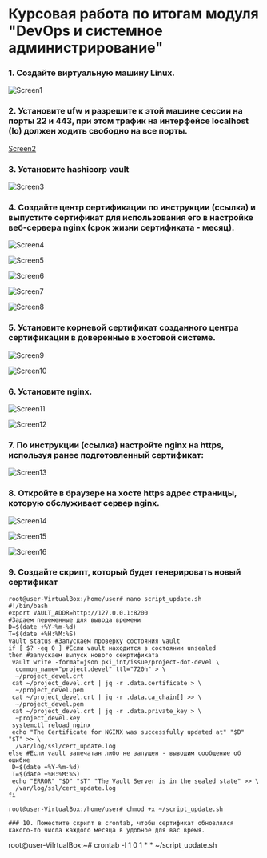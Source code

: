 #  Курсовая работа по итогам модуля "DevOps и системное администрирование"

### 1. Создайте виртуальную машину Linux.

![Screen1](https://github.com/emilsuleymanov/devops-netology/blob/main/pcs-devsys-diplom/screen1.png)

### 2. Установите ufw и разрешите к этой машине сессии на порты 22 и 443, при этом трафик на интерфейсе localhost (lo) должен ходить свободно на все порты.

[Screen2](https://github.com/emilsuleymanov/devops-netology/blob/main/pcs-devsys-diplom/screen2.png)

### 3. Установите hashicorp vault 

![Screen3](https://github.com/emilsuleymanov/devops-netology/blob/main/pcs-devsys-diplom/screen3.png)

### 4. Cоздайте центр сертификации по инструкции (ссылка) и выпустите сертификат для использования его в настройке веб-сервера nginx (срок жизни сертификата - месяц).

![Screen4](https://github.com/emilsuleymanov/devops-netology/blob/main/pcs-devsys-diplom/screen4.png)

![Screen5](https://github.com/emilsuleymanov/devops-netology/blob/main/pcs-devsys-diplom/screen5.png)

![Screen6](https://github.com/emilsuleymanov/devops-netology/blob/main/pcs-devsys-diplom/screen6.png)

![Screen7](https://github.com/emilsuleymanov/devops-netology/blob/main/pcs-devsys-diplom/screen7.png)

![Screen8](https://github.com/emilsuleymanov/devops-netology/blob/main/pcs-devsys-diplom/screen8.png)


### 5. Установите корневой сертификат созданного центра сертификации в доверенные в хостовой системе.

![Screen9](https://github.com/emilsuleymanov/devops-netology/blob/main/pcs-devsys-diplom/screen9.png)

![Screen10](https://github.com/emilsuleymanov/devops-netology/blob/main/pcs-devsys-diplom/screen10.png)

### 6. Установите nginx.

![Screen11](https://github.com/emilsuleymanov/devops-netology/blob/main/pcs-devsys-diplom/screen11.png)

![Screen12](https://github.com/emilsuleymanov/devops-netology/blob/main/pcs-devsys-diplom/screen12.png)

### 7. По инструкции (ссылка) настройте nginx на https, используя ранее подготовленный сертификат:

![Screen13](https://github.com/emilsuleymanov/devops-netology/blob/main/pcs-devsys-diplom/screen13.png)

  
### 8. Откройте в браузере на хосте https адрес страницы, которую обслуживает сервер nginx.
![Screen14](https://github.com/emilsuleymanov/devops-netology/blob/main/pcs-devsys-diplom/screen14.png)

![Screen15](https://github.com/emilsuleymanov/devops-netology/blob/main/pcs-devsys-diplom/screen15.png)

![Screen16](https://github.com/emilsuleymanov/devops-netology/blob/main/pcs-devsys-diplom/screen16.png)

### 9. Создайте скрипт, который будет генерировать новый сертификат

```
root@user-VirtualBox:/home/user# nano script_update.sh
#!/bin/bash
export VAULT_ADDR=http://127.0.0.1:8200
#Задаем переменные для вывода времени
D=$(date +%Y-%m-%d)
T=$(date +%H:%M:%S)
vault status #Запускаем проверку состояния vault
if [ $? -eq 0 ] #Если vault находится в состоянии unsealed
then #запускаем выпуск нового секртификата
 vault write -format=json pki_int/issue/project-dot-devel \
  common_name="project.devel" ttl="720h" > \
  ~/project_devel.crt
 cat ~/project_devel.crt | jq -r .data.certificate > \
  ~/project_devel.pem
 cat ~/project_devel.crt | jq -r .data.ca_chain[] >> \
  ~/project_devel.pem
 cat ~/project_devel.crt | jq -r .data.private_key > \
  ~project_devel.key
 systemctl reload nginx
 echo "The Certificate for NGINX was successfully updated at" "$D" "$T" >> \
  /var/log/ssl/cert_update.log
else #Если vault запечатан либо не запущен - выводим сообщение об ошибке
 D=$(date +%Y-%m-%d)
 T=$(date +%H:%M:%S)
 echo "ERROR" "$D" "$T" "The Vault Server is in the sealed state" >> \
  /var/log/ssl/cert_update.log
fi

root@user-VirtualBox:/home/user# chmod +x ~/script_update.sh

### 10. Поместите скрипт в crontab, чтобы сертификат обновлялся какого-то числа каждого месяца в удобное для вас время.

```
root@user-VilrtualBox:~# crontab -l
1 0 1 * * ~/script_update.sh
```
